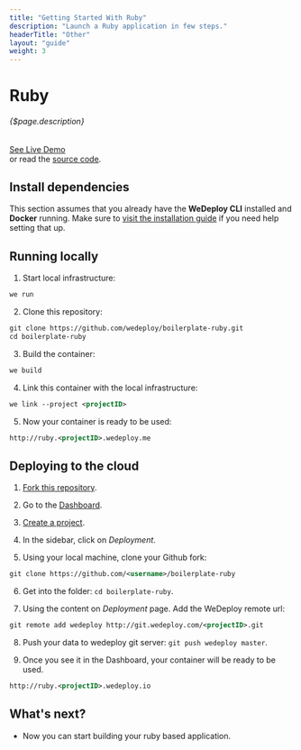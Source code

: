 ```yaml
---
title: "Getting Started With Ruby"
description: "Launch a Ruby application in few steps."
headerTitle: "Other"
layout: "guide"
weight: 3
---
```


# Ruby

###### {$page.description}

<div class="guide-btn-cta">
  <a class="btn btn-accent btn-sm" href="http://boilerplate-ruby.wedeploy.io" target="_blank">
    <span class="icon-16-external"></span>See Live Demo
  </a>
</div>

<div class="guide-aux-cta">
  or read the <a href="https://github.com/wedeploy/boilerplate-ruby/" target="_blank">source code</a>.
</div>

<article id="1">

## Install dependencies

This section assumes that you already have the **WeDeploy CLI** installed and **Docker** running. Make sure to [visit the installation guide](/docs/intro/using-the-command-line.html) if you need help setting that up.

</article>

<article id="2">

## Running locally

1. Start local infrastructure:

```xml
we run
```

2. Clone this repository:

```xml
git clone https://github.com/wedeploy/boilerplate-ruby.git
cd boilerplate-ruby
```

3. Build the container:

```xml
we build
```

4. Link this container with the local infrastructure:

```xml
we link --project <projectID>
```

5. Now your container is ready to be used:

```xml
http://ruby.<projectID>.wedeploy.me
```

</article>

<article id="3">

## Deploying to the cloud

1. [Fork this repository](https://github.com/wedeploy/boilerplate-ruby/fork).

2. Go to the [Dashboard](http://dashboard.wedeploy.com).

3. [Create a project](http://dashboard.wedeploy.com/projects/create).

4. In the sidebar, click on *Deployment*.

5. Using your local machine, clone your Github fork:

```xml
git clone https://github.com/<username>/boilerplate-ruby
```

6. Get into the folder: `cd boilerplate-ruby`.

7. Using the content on *Deployment* page. Add the WeDeploy remote url:

```xml
git remote add wedeploy http://git.wedeploy.com/<projectID>.git
```

8. Push your data to wedeploy git server: `git push wedeploy master`.

9. Once you see it in the Dashboard, your container will be ready to be used.

```xml
http://ruby.<projectID>.wedeploy.io
```

</article>

## What's next?

* Now you can start building your ruby based application.
